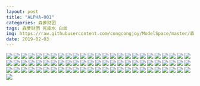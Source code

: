 ```yaml
---
layout: post
title: "ALPHA-001"
categories: 森萝财团
tags: 森萝财团 死库水 白丝
img: https://raw.githubusercontent.com/congcongjoy/ModelSpace/master/森萝财团/ALPHA/ALPHA-001/honghuatu.net(1).jpg
date: 2019-02-03
---
```



![](https://raw.githubusercontent.com/congcongjoy/ModelSpace/master/森萝财团/ALPHA/ALPHA-001/honghuatu.net(1).jpg)
![](https://raw.githubusercontent.com/congcongjoy/ModelSpace/master/森萝财团/ALPHA/ALPHA-001/honghuatu.net(2).jpg)
![](https://raw.githubusercontent.com/congcongjoy/ModelSpace/master/森萝财团/ALPHA/ALPHA-001/honghuatu.net(3).jpg)
![](https://raw.githubusercontent.com/congcongjoy/ModelSpace/master/森萝财团/ALPHA/ALPHA-001/honghuatu.net(4).jpg)
![](https://raw.githubusercontent.com/congcongjoy/ModelSpace/master/森萝财团/ALPHA/ALPHA-001/honghuatu.net(5).jpg)
![](https://raw.githubusercontent.com/congcongjoy/ModelSpace/master/森萝财团/ALPHA/ALPHA-001/honghuatu.net(6).jpg)
![](https://raw.githubusercontent.com/congcongjoy/ModelSpace/master/森萝财团/ALPHA/ALPHA-001/honghuatu.net(7).jpg)
![](https://raw.githubusercontent.com/congcongjoy/ModelSpace/master/森萝财团/ALPHA/ALPHA-001/honghuatu.net(8).jpg)
![](https://raw.githubusercontent.com/congcongjoy/ModelSpace/master/森萝财团/ALPHA/ALPHA-001/honghuatu.net(9).jpg)
![](https://raw.githubusercontent.com/congcongjoy/ModelSpace/master/森萝财团/ALPHA/ALPHA-001/honghuatu.net(10).jpg)
![](https://raw.githubusercontent.com/congcongjoy/ModelSpace/master/森萝财团/ALPHA/ALPHA-001/honghuatu.net(11).jpg)
![](https://raw.githubusercontent.com/congcongjoy/ModelSpace/master/森萝财团/ALPHA/ALPHA-001/honghuatu.net(12).jpg)
![](https://raw.githubusercontent.com/congcongjoy/ModelSpace/master/森萝财团/ALPHA/ALPHA-001/honghuatu.net(13).jpg)
![](https://raw.githubusercontent.com/congcongjoy/ModelSpace/master/森萝财团/ALPHA/ALPHA-001/honghuatu.net(14).jpg)
![](https://raw.githubusercontent.com/congcongjoy/ModelSpace/master/森萝财团/ALPHA/ALPHA-001/honghuatu.net(15).jpg)
![](https://raw.githubusercontent.com/congcongjoy/ModelSpace/master/森萝财团/ALPHA/ALPHA-001/honghuatu.net(16).jpg)
![](https://raw.githubusercontent.com/congcongjoy/ModelSpace/master/森萝财团/ALPHA/ALPHA-001/honghuatu.net(17).jpg)
![](https://raw.githubusercontent.com/congcongjoy/ModelSpace/master/森萝财团/ALPHA/ALPHA-001/honghuatu.net(18).jpg)
![](https://raw.githubusercontent.com/congcongjoy/ModelSpace/master/森萝财团/ALPHA/ALPHA-001/honghuatu.net(19).jpg)
![](https://raw.githubusercontent.com/congcongjoy/ModelSpace/master/森萝财团/ALPHA/ALPHA-001/honghuatu.net(20).jpg)
![](https://raw.githubusercontent.com/congcongjoy/ModelSpace/master/森萝财团/ALPHA/ALPHA-001/honghuatu.net(21).jpg)
![](https://raw.githubusercontent.com/congcongjoy/ModelSpace/master/森萝财团/ALPHA/ALPHA-001/honghuatu.net(22).jpg)
![](https://raw.githubusercontent.com/congcongjoy/ModelSpace/master/森萝财团/ALPHA/ALPHA-001/honghuatu.net(23).jpg)
![](https://raw.githubusercontent.com/congcongjoy/ModelSpace/master/森萝财团/ALPHA/ALPHA-001/honghuatu.net(24).jpg)
![](https://raw.githubusercontent.com/congcongjoy/ModelSpace/master/森萝财团/ALPHA/ALPHA-001/honghuatu.net(25).jpg)
![](https://raw.githubusercontent.com/congcongjoy/ModelSpace/master/森萝财团/ALPHA/ALPHA-001/honghuatu.net(26).jpg)
![](https://raw.githubusercontent.com/congcongjoy/ModelSpace/master/森萝财团/ALPHA/ALPHA-001/honghuatu.net(27).jpg)
![](https://raw.githubusercontent.com/congcongjoy/ModelSpace/master/森萝财团/ALPHA/ALPHA-001/honghuatu.net(28).jpg)
![](https://raw.githubusercontent.com/congcongjoy/ModelSpace/master/森萝财团/ALPHA/ALPHA-001/honghuatu.net(29).jpg)
![](https://raw.githubusercontent.com/congcongjoy/ModelSpace/master/森萝财团/ALPHA/ALPHA-001/honghuatu.net(30).jpg)
![](https://raw.githubusercontent.com/congcongjoy/ModelSpace/master/森萝财团/ALPHA/ALPHA-001/honghuatu.net(31).jpg)
![](https://raw.githubusercontent.com/congcongjoy/ModelSpace/master/森萝财团/ALPHA/ALPHA-001/honghuatu.net(32).jpg)
![](https://raw.githubusercontent.com/congcongjoy/ModelSpace/master/森萝财团/ALPHA/ALPHA-001/honghuatu.net(33).jpg)
![](https://raw.githubusercontent.com/congcongjoy/ModelSpace/master/森萝财团/ALPHA/ALPHA-001/honghuatu.net(34).jpg)
![](https://raw.githubusercontent.com/congcongjoy/ModelSpace/master/森萝财团/ALPHA/ALPHA-001/honghuatu.net(35).jpg)
![](https://raw.githubusercontent.com/congcongjoy/ModelSpace/master/森萝财团/ALPHA/ALPHA-001/honghuatu.net(36).jpg)
![](https://raw.githubusercontent.com/congcongjoy/ModelSpace/master/森萝财团/ALPHA/ALPHA-001/honghuatu.net(37).jpg)
![](https://raw.githubusercontent.com/congcongjoy/ModelSpace/master/森萝财团/ALPHA/ALPHA-001/honghuatu.net(38).jpg)
![](https://raw.githubusercontent.com/congcongjoy/ModelSpace/master/森萝财团/ALPHA/ALPHA-001/honghuatu.net(39).jpg)
![](https://raw.githubusercontent.com/congcongjoy/ModelSpace/master/森萝财团/ALPHA/ALPHA-001/honghuatu.net(40).jpg)
![](https://raw.githubusercontent.com/congcongjoy/ModelSpace/master/森萝财团/ALPHA/ALPHA-001/honghuatu.net(41).jpg)
![](https://raw.githubusercontent.com/congcongjoy/ModelSpace/master/森萝财团/ALPHA/ALPHA-001/honghuatu.net(42).jpg)
![](https://raw.githubusercontent.com/congcongjoy/ModelSpace/master/森萝财团/ALPHA/ALPHA-001/honghuatu.net(43).jpg)
![](https://raw.githubusercontent.com/congcongjoy/ModelSpace/master/森萝财团/ALPHA/ALPHA-001/honghuatu.net(44).jpg)
![](https://raw.githubusercontent.com/congcongjoy/ModelSpace/master/森萝财团/ALPHA/ALPHA-001/honghuatu.net(45).jpg)
![](https://raw.githubusercontent.com/congcongjoy/ModelSpace/master/森萝财团/ALPHA/ALPHA-001/honghuatu.net(46).jpg)
![](https://raw.githubusercontent.com/congcongjoy/ModelSpace/master/森萝财团/ALPHA/ALPHA-001/honghuatu.net(47).jpg)
![](https://raw.githubusercontent.com/congcongjoy/ModelSpace/master/森萝财团/ALPHA/ALPHA-001/honghuatu.net(48).jpg)
![](https://raw.githubusercontent.com/congcongjoy/ModelSpace/master/森萝财团/ALPHA/ALPHA-001/honghuatu.net(49).jpg)
![](https://raw.githubusercontent.com/congcongjoy/ModelSpace/master/森萝财团/ALPHA/ALPHA-001/honghuatu.net(50).jpg)
![](https://raw.githubusercontent.com/congcongjoy/ModelSpace/master/森萝财团/ALPHA/ALPHA-001/honghuatu.net(51).jpg)
![](https://raw.githubusercontent.com/congcongjoy/ModelSpace/master/森萝财团/ALPHA/ALPHA-001/honghuatu.net(52).jpg)
![](https://raw.githubusercontent.com/congcongjoy/ModelSpace/master/森萝财团/ALPHA/ALPHA-001/honghuatu.net(53).jpg)
![](https://raw.githubusercontent.com/congcongjoy/ModelSpace/master/森萝财团/ALPHA/ALPHA-001/honghuatu.net(54).jpg)
![](https://raw.githubusercontent.com/congcongjoy/ModelSpace/master/森萝财团/ALPHA/ALPHA-001/honghuatu.net(55).jpg)
![](https://raw.githubusercontent.com/congcongjoy/ModelSpace/master/森萝财团/ALPHA/ALPHA-001/honghuatu.net(56).jpg)
![](https://raw.githubusercontent.com/congcongjoy/ModelSpace/master/森萝财团/ALPHA/ALPHA-001/honghuatu.net(57).jpg)
![](https://raw.githubusercontent.com/congcongjoy/ModelSpace/master/森萝财团/ALPHA/ALPHA-001/honghuatu.net(58).jpg)
![](https://raw.githubusercontent.com/congcongjoy/ModelSpace/master/森萝财团/ALPHA/ALPHA-001/honghuatu.net(59).jpg)
![](https://raw.githubusercontent.com/congcongjoy/ModelSpace/master/森萝财团/ALPHA/ALPHA-001/honghuatu.net(60).jpg)
![](https://raw.githubusercontent.com/congcongjoy/ModelSpace/master/森萝财团/ALPHA/ALPHA-001/honghuatu.net(61).jpg)
![](https://raw.githubusercontent.com/congcongjoy/ModelSpace/master/森萝财团/ALPHA/ALPHA-001/honghuatu.net(62).jpg)
![](https://raw.githubusercontent.com/congcongjoy/ModelSpace/master/森萝财团/ALPHA/ALPHA-001/honghuatu.net(63).jpg)
![](https://raw.githubusercontent.com/congcongjoy/ModelSpace/master/森萝财团/ALPHA/ALPHA-001/honghuatu.net(64).jpg)
![](https://raw.githubusercontent.com/congcongjoy/ModelSpace/master/森萝财团/ALPHA/ALPHA-001/honghuatu.net(65).jpg)
![](https://raw.githubusercontent.com/congcongjoy/ModelSpace/master/森萝财团/ALPHA/ALPHA-001/honghuatu.net(66).jpg)
![](https://raw.githubusercontent.com/congcongjoy/ModelSpace/master/森萝财团/ALPHA/ALPHA-001/honghuatu.net(67).jpg)
![](https://raw.githubusercontent.com/congcongjoy/ModelSpace/master/森萝财团/ALPHA/ALPHA-001/honghuatu.net(68).jpg)
![](https://raw.githubusercontent.com/congcongjoy/ModelSpace/master/森萝财团/ALPHA/ALPHA-001/honghuatu.net(69).jpg)
![](https://raw.githubusercontent.com/congcongjoy/ModelSpace/master/森萝财团/ALPHA/ALPHA-001/honghuatu.net(70).jpg)
![](https://raw.githubusercontent.com/congcongjoy/ModelSpace/master/森萝财团/ALPHA/ALPHA-001/honghuatu.net(71).jpg)
![](https://raw.githubusercontent.com/congcongjoy/ModelSpace/master/森萝财团/ALPHA/ALPHA-001/honghuatu.net(72).jpg)
![](https://raw.githubusercontent.com/congcongjoy/ModelSpace/master/森萝财团/ALPHA/ALPHA-001/honghuatu.net(73).jpg)
![](https://raw.githubusercontent.com/congcongjoy/ModelSpace/master/森萝财团/ALPHA/ALPHA-001/honghuatu.net(74).jpg)
![](https://raw.githubusercontent.com/congcongjoy/ModelSpace/master/森萝财团/ALPHA/ALPHA-001/honghuatu.net(75).jpg)
![](https://raw.githubusercontent.com/congcongjoy/ModelSpace/master/森萝财团/ALPHA/ALPHA-001/honghuatu.net(76).jpg)
